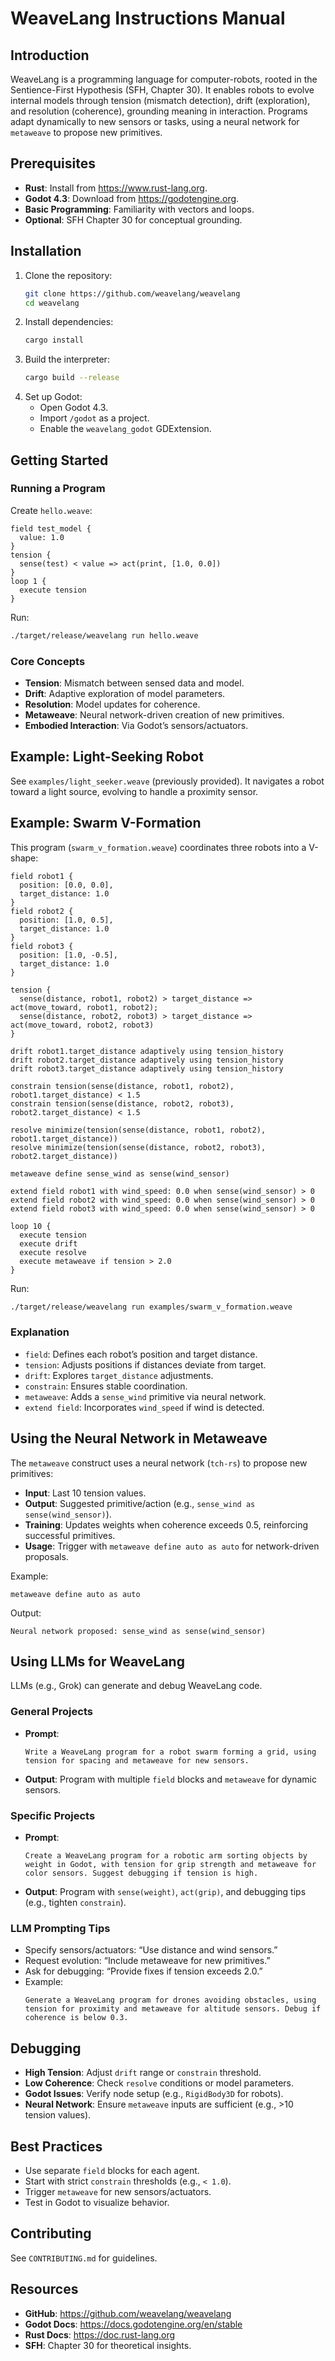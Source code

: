 # WeaveLang Instructions Manual

## Introduction
WeaveLang is a programming language for computer-robots, rooted in the Sentience-First Hypothesis (SFH, Chapter 30). It enables robots to evolve internal models through tension (mismatch detection), drift (exploration), and resolution (coherence), grounding meaning in interaction. Programs adapt dynamically to new sensors or tasks, using a neural network for `metaweave` to propose new primitives.

## Prerequisites
- **Rust**: Install from https://www.rust-lang.org.  
- **Godot 4.3**: Download from https://godotengine.org.  
- **Basic Programming**: Familiarity with vectors and loops.  
- **Optional**: SFH Chapter 30 for conceptual grounding.

## Installation
1. Clone the repository:  
   ```bash
   git clone https://github.com/weavelang/weavelang
   cd weavelang
   ```
2. Install dependencies:  
   ```bash
   cargo install
   ```
3. Build the interpreter:  
   ```bash
   cargo build --release
   ```
4. Set up Godot:  
   - Open Godot 4.3.  
   - Import `/godot` as a project.  
   - Enable the `weavelang_godot` GDExtension.

## Getting Started
### Running a Program
Create `hello.weave`:
```weavelang
field test_model {
  value: 1.0
}
tension {
  sense(test) < value => act(print, [1.0, 0.0])
}
loop 1 {
  execute tension
}
```
Run:
```bash
./target/release/weavelang run hello.weave
```

### Core Concepts
- **Tension**: Mismatch between sensed data and model.  
- **Drift**: Adaptive exploration of model parameters.  
- **Resolution**: Model updates for coherence.  
- **Metaweave**: Neural network-driven creation of new primitives.  
- **Embodied Interaction**: Via Godot’s sensors/actuators.

## Example: Light-Seeking Robot
See `examples/light_seeker.weave` (previously provided). It navigates a robot toward a light source, evolving to handle a proximity sensor.

## Example: Swarm V-Formation
This program (`swarm_v_formation.weave`) coordinates three robots into a V-shape:
```weavelang
field robot1 {
  position: [0.0, 0.0],
  target_distance: 1.0
}
field robot2 {
  position: [1.0, 0.5],
  target_distance: 1.0
}
field robot3 {
  position: [1.0, -0.5],
  target_distance: 1.0
}

tension {
  sense(distance, robot1, robot2) > target_distance => act(move_toward, robot1, robot2);
  sense(distance, robot2, robot3) > target_distance => act(move_toward, robot2, robot3)
}

drift robot1.target_distance adaptively using tension_history
drift robot2.target_distance adaptively using tension_history
drift robot3.target_distance adaptively using tension_history

constrain tension(sense(distance, robot1, robot2), robot1.target_distance) < 1.5
constrain tension(sense(distance, robot2, robot3), robot2.target_distance) < 1.5

resolve minimize(tension(sense(distance, robot1, robot2), robot1.target_distance))
resolve minimize(tension(sense(distance, robot2, robot3), robot2.target_distance))

metaweave define sense_wind as sense(wind_sensor)

extend field robot1 with wind_speed: 0.0 when sense(wind_sensor) > 0
extend field robot2 with wind_speed: 0.0 when sense(wind_sensor) > 0
extend field robot3 with wind_speed: 0.0 when sense(wind_sensor) > 0

loop 10 {
  execute tension
  execute drift
  execute resolve
  execute metaweave if tension > 2.0
}
```
Run:
```bash
./target/release/weavelang run examples/swarm_v_formation.weave
```

### Explanation
- `field`: Defines each robot’s position and target distance.  
- `tension`: Adjusts positions if distances deviate from target.  
- `drift`: Explores `target_distance` adjustments.  
- `constrain`: Ensures stable coordination.  
- `metaweave`: Adds a `sense_wind` primitive via neural network.  
- `extend field`: Incorporates `wind_speed` if wind is detected.

## Using the Neural Network in Metaweave
The `metaweave` construct uses a neural network (`tch-rs`) to propose new primitives:
- **Input**: Last 10 tension values.  
- **Output**: Suggested primitive/action (e.g., `sense_wind as sense(wind_sensor)`).  
- **Training**: Updates weights when coherence exceeds 0.5, reinforcing successful primitives.  
- **Usage**: Trigger with `metaweave define auto as auto` for network-driven proposals.

Example:
```weavelang
metaweave define auto as auto
```
Output:
```
Neural network proposed: sense_wind as sense(wind_sensor)
```

## Using LLMs for WeaveLang
LLMs (e.g., Grok) can generate and debug WeaveLang code.

### General Projects
- **Prompt**:  
  ```
  Write a WeaveLang program for a robot swarm forming a grid, using tension for spacing and metaweave for new sensors.
  ```
- **Output**: Program with multiple `field` blocks and `metaweave` for dynamic sensors.

### Specific Projects
- **Prompt**:  
  ```
  Create a WeaveLang program for a robotic arm sorting objects by weight in Godot, with tension for grip strength and metaweave for color sensors. Suggest debugging if tension is high.
  ```
- **Output**: Program with `sense(weight)`, `act(grip)`, and debugging tips (e.g., tighten `constrain`).

### LLM Prompting Tips
- Specify sensors/actuators: “Use distance and wind sensors.”  
- Request evolution: “Include metaweave for new primitives.”  
- Ask for debugging: “Provide fixes if tension exceeds 2.0.”  
- Example:  
  ```
  Generate a WeaveLang program for drones avoiding obstacles, using tension for proximity and metaweave for altitude sensors. Debug if coherence is below 0.3.
  ```

## Debugging
- **High Tension**: Adjust `drift` range or `constrain` threshold.  
- **Low Coherence**: Check `resolve` conditions or model parameters.  
- **Godot Issues**: Verify node setup (e.g., `RigidBody3D` for robots).  
- **Neural Network**: Ensure `metaweave` inputs are sufficient (e.g., >10 tension values).

## Best Practices
- Use separate `field` blocks for each agent.  
- Start with strict `constrain` thresholds (e.g., `< 1.0`).  
- Trigger `metaweave` for new sensors/actuators.  
- Test in Godot to visualize behavior.

## Contributing
See `CONTRIBUTING.md` for guidelines.

## Resources
- **GitHub**: https://github.com/weavelang/weavelang  
- **Godot Docs**: https://docs.godotengine.org/en/stable  
- **Rust Docs**: https://doc.rust-lang.org  
- **SFH**: Chapter 30 for theoretical insights.